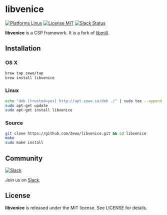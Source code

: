 libvenice
==========

[![Platforms Linux](https://img.shields.io/badge/Platforms-Linux-lightgray.svg?style=flat)](https://developer.apple.com/swift/)
[![License MIT](https://img.shields.io/badge/License-MIT-blue.svg?style=flat)](https://tldrlegal.com/license/mit-license)
[![Slack Status](https://zewo-slackin.herokuapp.com/badge.svg)](https://zewo-slackin.herokuapp.com)

**libvenice** is a CSP framework. It is a fork of [libmill](http://libmill.org).

## Installation

### OS X

```bash
brew tap zewo/tap
brew install libvenice
```

### Linux

```bash
echo "deb [trusted=yes] http://apt.zewo.io/deb ./" | sudo tee --append /etc/apt/sources.list
sudo apt-get update
sudo apt-get install libvenice
```

### Source

```bash
git clone https://github.com/Zewo/libvenice.git && cd libvenice
make
sudo make install
```

## Community

[![Slack](http://s13.postimg.org/ybwy92ktf/Slack.png)](https://zewo-slackin.herokuapp.com)

Join us on [Slack](https://zewo-slackin.herokuapp.com).

License
-------

**libvenice** is released under the MIT license. See LICENSE for details.
